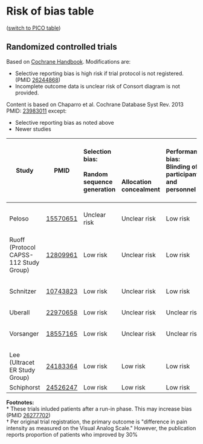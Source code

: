 # Risk of bias table
([switch to PICO table](pico-table.md))
## Randomized controlled trials
Based on [Cochrane Handbook](http://handbook.cochrane.org/chapter_8/table_8_5_d_criteria_for_judging_risk_of_bias_in_the_risk_of.htm). Modifications are:
* Selective reporting bias is high risk if trial protocol is not registered.(PMID [26244868](https://pubmed.gov/26244868))
* Incomplete outcome data is unclear risk of Consort diagram is not provided.

Content is based on Chaparro et al. Cochrane Database Syst Rev. 2013 PMID: [23983011](http://pubmed.gov/23983011) except:
* Selective reporting bias as noted above
* Newer studies

|  Study        |  PMID | Selection bias:<br/><br/>Random sequence generation<br/>| <br/><br/><br/><br/>Allocation concealment|Performance bias:<br/>Blinding of participants and personnel|Detection bias:<br/><br/>Blinding of outcome assessment<br/>|Attrition bias:<br/><br/>Incomplete outcome data<br/>|Reporting bias:<br/><br/><br/>Selective reporting|Other biases:<br/><br/>E.g. imbalanced compliance , co-interventions, or other<br/>|
| -----------|---------------------------|:---------|:---------|:--------------|:------------|:----------|:----------|:----------|
| Peloso       |[15570651](http://pubmed.gov/15570651)|Unclear risk |Unclear risk |Low risk |Unclear risk |High risk |Unclear risk as trial not registered|Low risk|
| Ruoff  (Protocol CAPSS-112 Study Group) |[12809961](http://pubmed.gov/12809961)|Low risk |Unclear risk |Low risk |Unclear risk |High risk|Unclear risk as trial not registered|Unclear risk|
| Schnitzer    |[10743823](http://pubmed.gov/10743823)|Low risk |Unclear risk |Low risk |Unclear risk |High risk |Unclear risk as trial not registered|High risk\*|
| Uberall      |[22970658](http://pubmed.gov/22970658)|Low risk |Unclear risk |Unclear risk |Unclear risk |High risk |Low risk|Low risk|
| Vorsanger    |[18557165](http://pubmed.gov/18557165)|Low risk |Unclear risk |Unclear risk |Unclear risk |High risk |Unclear risk as trial not registered|High risk\*|
| Lee (Ultracet ER Study Group)|[24183364](http://pubmed.gov/24183364)|Low risk |Low risk |Low risk |Unclear risk |High risk |Unclear risk|Low risk†|
| Schiphorst   |[24526247](http://pubmed.gov/24526247)|Low risk |Low risk |Low risk |Unclear risk |High risk |Low risk|Low risk|

**Footnotes:**<br>
\* These trials inluded patients after a run-in phase. This may increase bias (PMID [26277702](https://pubmed.gov/26277702))<br>
† Per original trial registration, the primary outcome is "difference in pain intensity as measured on the Visual Analog Scale." However, the publication reports proportion of patients who improved by 30%

